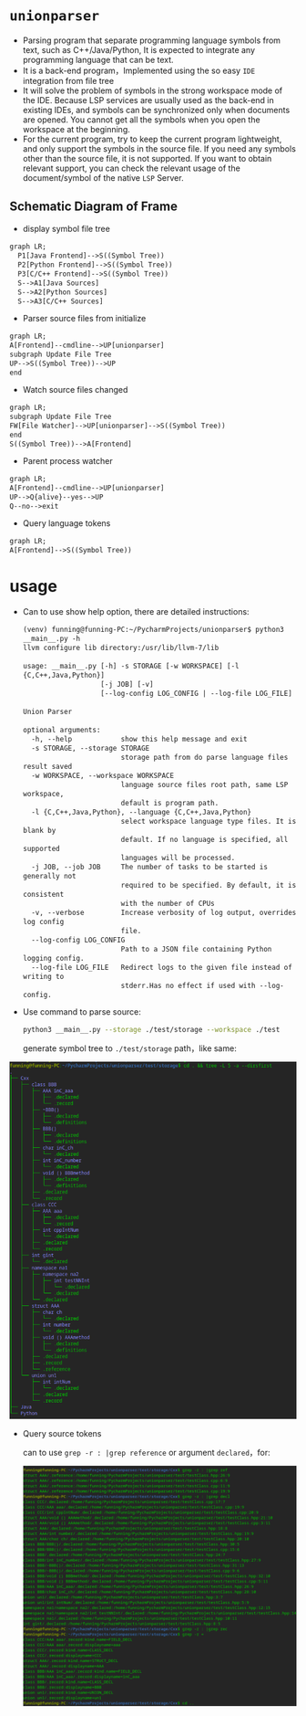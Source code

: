 # `unionparser`
- Parsing program that separate programming language symbols from text, such as C++/Java/Python,  It is expected to integrate any programming language that can be text.
- It is a back-end program，Implemented using the so easy `IDE` integration from file tree
- It will solve the problem of symbols in the strong workspace mode of the IDE. Because LSP services are usually used as the back-end in existing IDEs, and symbols can be synchronized only when documents are opened. You cannot get all the symbols when you open the workspace at the beginning.
- For the current program, try to keep the current program lightweight, and only support the symbols in the source file. If you need any symbols other than the source file, it is not supported. If you want to obtain relevant support, you can check the relevant usage of the document/symbol of the native `LSP` Server.


## Schematic Diagram of Frame
- display symbol file tree
```mermaid
graph LR;
  P1[Java Frontend]-->S((Symbol Tree))
  P2[Python Frontend]-->S((Symbol Tree))
  P3[C/C++ Frontend]-->S((Symbol Tree))
  S-->A1[Java Sources]
  S-->A2[Python Sources]
  S-->A3[C/C++ Sources]
```

- Parser source files from initialize

```mermaid
graph LR;
A[Frontend]--cmdline-->UP[unionparser]
subgraph Update File Tree
UP-->S((Symbol Tree))-->UP
end
```

- Watch source files changed

```mermaid
graph LR;
subgraph Update File Tree
FW[File Watcher]-->UP[unionparser]-->S((Symbol Tree))
end
S((Symbol Tree))-->A[Frontend]
```

- Parent process watcher

```mermaid
graph LR;
A[Frontend]--cmdline-->UP[unionparser]
UP-->Q{alive}--yes-->UP
Q--no-->exit
```

- Query language tokens

```mermaid
graph LR;
A[Frontend]-->S((Symbol Tree))
```

# usage

- Can to use show help option, there are detailed instructions:

    ```
    (venv) funning@funning-PC:~/PycharmProjects/unionparser$ python3 __main__.py -h
    llvm configure lib directory:/usr/lib/llvm-7/lib

    usage: __main__.py [-h] -s STORAGE [-w WORKSPACE] [-l {C,C++,Java,Python}]
                       [-j JOB] [-v]
                       [--log-config LOG_CONFIG | --log-file LOG_FILE]

    Union Parser

    optional arguments:
      -h, --help            show this help message and exit
      -s STORAGE, --storage STORAGE
                            storage path from do parse language files result saved
      -w WORKSPACE, --workspace WORKSPACE
                            language source files root path, same LSP workspace,
                            default is program path.
      -l {C,C++,Java,Python}, --language {C,C++,Java,Python}
                            select workspace language type files. It is blank by
                            default. If no language is specified, all supported
                            languages will be processed.
      -j JOB, --job JOB     The number of tasks to be started is generally not
                            required to be specified. By default, it is consistent
                            with the number of CPUs
      -v, --verbose         Increase verbosity of log output, overrides log config
                            file.
      --log-config LOG_CONFIG
                            Path to a JSON file containing Python logging config.
      --log-file LOG_FILE   Redirect logs to the given file instead of writing to
                            stderr.Has no effect if used with --log-config.
    ```

- Use command to parse source:

  ```bash
  python3 __main__.py --storage ./test/storage --workspace ./test
  ```
  generate symbol tree to `./test/storage`  path，like same:

![run all language parser](doc/parsedSymbolTree.png)

- Query source tokens

  can to use `grep -r : |grep reference`  or argument `declared`，for:

  ![run all language parser](doc/optionTokenSaveQuery.png)
